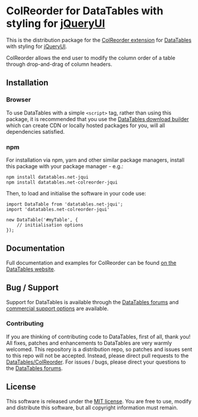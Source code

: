 # ColReorder for DataTables with styling for [jQueryUI](http://jqueryui.com/)

This is the distribution package for the [ColReorder extension](https://datatables.net/extensions/colreorder) for [DataTables](https://datatables.net/) with styling for [jQueryUI](http://jqueryui.com/).

ColReorder allows the end user to modify the column order of a table through drop-and-drag of column headers.


## Installation

### Browser

To use DataTables with a simple `<script>` tag, rather than using this package, it is recommended that you use the [DataTables download builder](//datatables.net/download) which can create CDN or locally hosted packages for you, will all dependencies satisfied.

### npm

For installation via npm, yarn and other similar package managers, install this package with your package manager - e.g.:

```
npm install datatables.net-jqui
npm install datatables.net-colreorder-jqui
```

Then, to load and initialise the software in your code use:

```
import DataTable from 'datatables.net-jqui';
import 'datatables.net-colreorder-jqui'

new DataTable('#myTable', {
    // initialisation options
});
```


## Documentation

Full documentation and examples for ColReorder can be found [on the DataTables website](https://datatables.net/extensions/colreorder).


## Bug / Support

Support for DataTables is available through the [DataTables forums](//datatables.net/forums) and [commercial support options](//datatables.net/support) are available.

### Contributing

If you are thinking of contributing code to DataTables, first of all, thank you! All fixes, patches and enhancements to DataTables are very warmly welcomed. This repository is a distribution repo, so patches and issues sent to this repo will not be accepted. Instead, please direct pull requests to the [DataTables/ColReorder](http://github.com/DataTables/ColReorder). For issues / bugs, please direct your questions to the [DataTables forums](//datatables.net/forums).


## License

This software is released under the [MIT license](//datatables.net/license). You are free to use, modify and distribute this software, but all copyright information must remain.

